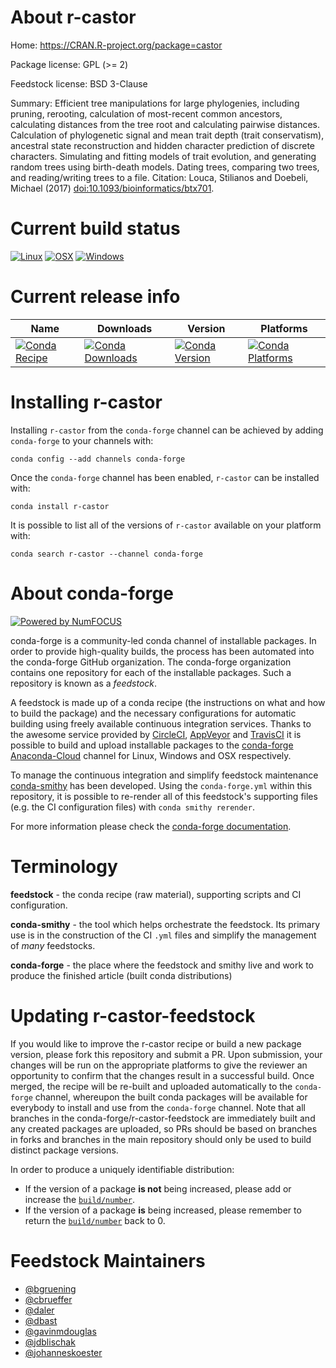 <!--
# -*- mode: jinja -*-
-->

About r-castor
==============

Home: https://CRAN.R-project.org/package=castor

Package license: GPL (>= 2)

Feedstock license: BSD 3-Clause

Summary: Efficient tree manipulations for large phylogenies, including pruning, rerooting, calculation of most-recent common ancestors, calculating distances from the tree root and calculating pairwise distances. Calculation of phylogenetic signal and mean trait depth (trait conservatism), ancestral state reconstruction and hidden character prediction of discrete characters. Simulating and fitting models of trait evolution, and generating random trees using birth-death models. Dating trees, comparing two trees, and reading/writing trees to a file. Citation: Louca, Stilianos and Doebeli, Michael (2017) <doi:10.1093/bioinformatics/btx701>.



Current build status
====================

[![Linux](https://img.shields.io/circleci/project/github/conda-forge/r-castor-feedstock/master.svg?label=Linux)](https://circleci.com/gh/conda-forge/r-castor-feedstock)
[![OSX](https://img.shields.io/travis/conda-forge/r-castor-feedstock/master.svg?label=macOS)](https://travis-ci.org/conda-forge/r-castor-feedstock)
[![Windows](https://img.shields.io/appveyor/ci/conda-forge/r-castor-feedstock/master.svg?label=Windows)](https://ci.appveyor.com/project/conda-forge/r-castor-feedstock/branch/master)

Current release info
====================

| Name | Downloads | Version | Platforms |
| --- | --- | --- | --- |
| [![Conda Recipe](https://img.shields.io/badge/recipe-r--castor-green.svg)](https://anaconda.org/conda-forge/r-castor) | [![Conda Downloads](https://img.shields.io/conda/dn/conda-forge/r-castor.svg)](https://anaconda.org/conda-forge/r-castor) | [![Conda Version](https://img.shields.io/conda/vn/conda-forge/r-castor.svg)](https://anaconda.org/conda-forge/r-castor) | [![Conda Platforms](https://img.shields.io/conda/pn/conda-forge/r-castor.svg)](https://anaconda.org/conda-forge/r-castor) |

Installing r-castor
===================

Installing `r-castor` from the `conda-forge` channel can be achieved by adding `conda-forge` to your channels with:

```
conda config --add channels conda-forge
```

Once the `conda-forge` channel has been enabled, `r-castor` can be installed with:

```
conda install r-castor
```

It is possible to list all of the versions of `r-castor` available on your platform with:

```
conda search r-castor --channel conda-forge
```


About conda-forge
=================

[![Powered by NumFOCUS](https://img.shields.io/badge/powered%20by-NumFOCUS-orange.svg?style=flat&colorA=E1523D&colorB=007D8A)](http://numfocus.org)

conda-forge is a community-led conda channel of installable packages.
In order to provide high-quality builds, the process has been automated into the
conda-forge GitHub organization. The conda-forge organization contains one repository
for each of the installable packages. Such a repository is known as a *feedstock*.

A feedstock is made up of a conda recipe (the instructions on what and how to build
the package) and the necessary configurations for automatic building using freely
available continuous integration services. Thanks to the awesome service provided by
[CircleCI](https://circleci.com/), [AppVeyor](https://www.appveyor.com/)
and [TravisCI](https://travis-ci.org/) it is possible to build and upload installable
packages to the [conda-forge](https://anaconda.org/conda-forge)
[Anaconda-Cloud](https://anaconda.org/) channel for Linux, Windows and OSX respectively.

To manage the continuous integration and simplify feedstock maintenance
[conda-smithy](https://github.com/conda-forge/conda-smithy) has been developed.
Using the ``conda-forge.yml`` within this repository, it is possible to re-render all of
this feedstock's supporting files (e.g. the CI configuration files) with ``conda smithy rerender``.

For more information please check the [conda-forge documentation](https://conda-forge.org/docs/).

Terminology
===========

**feedstock** - the conda recipe (raw material), supporting scripts and CI configuration.

**conda-smithy** - the tool which helps orchestrate the feedstock.
                   Its primary use is in the construction of the CI ``.yml`` files
                   and simplify the management of *many* feedstocks.

**conda-forge** - the place where the feedstock and smithy live and work to
                  produce the finished article (built conda distributions)


Updating r-castor-feedstock
===========================

If you would like to improve the r-castor recipe or build a new
package version, please fork this repository and submit a PR. Upon submission,
your changes will be run on the appropriate platforms to give the reviewer an
opportunity to confirm that the changes result in a successful build. Once
merged, the recipe will be re-built and uploaded automatically to the
`conda-forge` channel, whereupon the built conda packages will be available for
everybody to install and use from the `conda-forge` channel.
Note that all branches in the conda-forge/r-castor-feedstock are
immediately built and any created packages are uploaded, so PRs should be based
on branches in forks and branches in the main repository should only be used to
build distinct package versions.

In order to produce a uniquely identifiable distribution:
 * If the version of a package **is not** being increased, please add or increase
   the [``build/number``](https://conda.io/docs/user-guide/tasks/build-packages/define-metadata.html#build-number-and-string).
 * If the version of a package **is** being increased, please remember to return
   the [``build/number``](https://conda.io/docs/user-guide/tasks/build-packages/define-metadata.html#build-number-and-string)
   back to 0.

Feedstock Maintainers
=====================

* [@bgruening](https://github.com/bgruening/)
* [@cbrueffer](https://github.com/cbrueffer/)
* [@daler](https://github.com/daler/)
* [@dbast](https://github.com/dbast/)
* [@gavinmdouglas](https://github.com/gavinmdouglas/)
* [@jdblischak](https://github.com/jdblischak/)
* [@johanneskoester](https://github.com/johanneskoester/)

